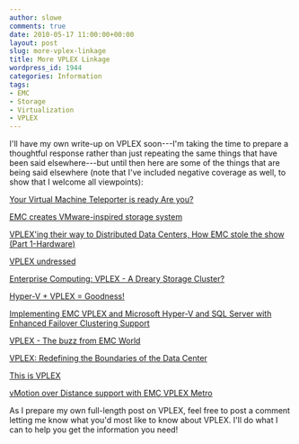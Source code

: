```yaml
---
author: slowe
comments: true
date: 2010-05-17 11:00:00+00:00
layout: post
slug: more-vplex-linkage
title: More VPLEX Linkage
wordpress_id: 1944
categories: Information
tags:
- EMC
- Storage
- Virtualization
- VPLEX
---
```


I'll have my own write-up on VPLEX soon---I'm taking the time to prepare a thoughtful response rather than just repeating the same things that have been said elsewhere---but until then here are some of the things that are being said elsewhere (note that I've included negative coverage as well, to show that I welcome all viewpoints):

[Your Virtual Machine Teleporter is ready Are you?](http://virtualgeek.typepad.com/virtual_geek/2010/05/your-virtual-machine-teleporter-is-ready-are-you.html)  

[EMC creates VMware-inspired storage system](http://www.itworldcanada.com/news/emc-creates-vmware-inspired-storage-system/140632)  

[VPLEX'ing their way to Distributed Data Centers, How EMC stole the show (Part 1-Hardware)](http://blog.virtualtacit.com/home/2010/5/11/vplexrsquoing-their-way-to-distributed-data-centers-how-emc.html)  

[VPLEX undressed](http://www.storagerap.com/2010/05/vplex-undressed.html)  

[Enterprise Computing: VPLEX - A Dreary Storage Cluster?](http://www.thestoragearchitect.com/2010/05/12/enterprise-computing-vplex-a-dreary-storage-cluster/)  

[Hyper-V + VPLEX = Goodness!](http://blogs.msdn.com/virtual_pc_guy/archive/2010/05/11/hyper-v-vplex-goodness.aspx)  

[Implementing EMC VPLEX and Microsoft Hyper-V and SQL Server with Enhanced Failover Clustering Support](http://www.emc.com/collateral/hardware/white-papers/h7116-vplex-hyper-v-sql-wp.pdf)  

[VPLEX - The buzz from EMC World](http://www.virtualizationpractice.com/blog/?p=5580)  

[VPLEX: Redefining the Boundaries of the Data Center](http://blogstu.wordpress.com/2010/05/10/vplex/)  

[This is VPLEX](http://storagezilla.typepad.com/storagezilla/2010/05/this-is-vplex.html)  

[vMotion over Distance support with EMC VPLEX Metro](http://kb.vmware.com/selfservice/microsites/search.do?language=en_US&cmd=displayKC&externalId=1021215)

As I prepare my own full-length post on VPLEX, feel free to post a comment letting me know what you'd most like to know about VPLEX. I'll do what I can to help you get the information you need!
